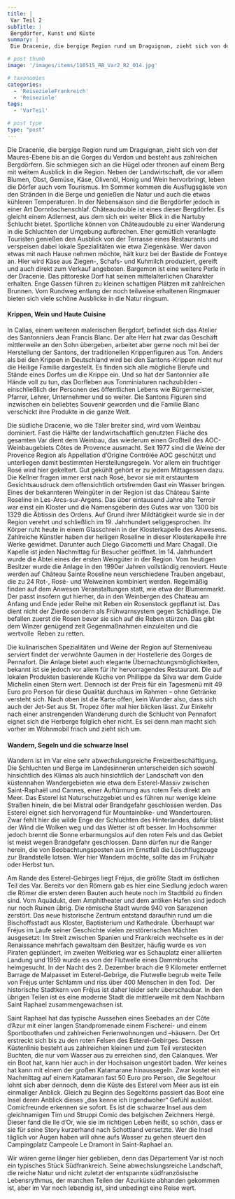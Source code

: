 ```yaml
---
title: |
 Var Teil 2
subTitle: |
 Bergdörfer, Kunst und Küste
summary: |
 Die Dracenie, die bergige Region rund um Draguignan, zieht sich von der Maures-Ebene bis an die Gorges du Verdon und besteht aus zahlreichen Bergdörfern. Sie schmiegen sich an die Hügel oder thronen auf einem Berg mit weitem Ausblick in die Region. Neben der Landwirtschaft, die vor allem Blumen, Obst, Gemüse, Käse,

# post thumb
image: '/images/items/110515_RB_Var2_R2_014.jpg'

# taxonomies
categories: 
  - 'ReisezieleFrankreich'
  - 'Reiseziele'
tags:
  - 'VarTeil'

# post type
type: "post"
---
```


Die Dracenie, die bergige Region rund um Draguignan, zieht sich von der Maures-Ebene bis an die Gorges du Verdon und besteht aus zahlreichen Bergdörfern. Sie schmiegen sich an die Hügel oder thronen auf einem Berg mit weitem Ausblick in die Region. Neben der Landwirtschaft, die vor allem Blumen, Obst, Gemüse, Käse, Olivenöl, Honig und Wein hervorbringt, leben die Dörfer auch vom Tourismus. Im Sommer kommen die Ausflugsgäste von den Stränden in die Berge und genießen die Natur und auch die etwas kühleren Temperaturen. In der Nebensaison sind die Bergdörfer jedoch in einer Art Dornröschenschlaf. Châteaudouble ist eines dieser Bergdörfer. Es gleicht einem Adlernest, aus dem sich ein weiter Blick in die Nartuby Schlucht bietet. Sportliche können von Châteaudouble zu einer Wanderung in die Schluchten der Umgebung aufbrechen. Eher gemütlich veranlagte Touristen genießen den Ausblick von der Terrasse eines Restaurants und verspeisen dabei lokale Spezialitäten wie etwa Ziegenkäse. Wer davon etwas mit nach Hause nehmen möchte, hält kurz bei der Bastide de Fonteye an. Hier wird Käse aus Ziegen-, Schafs- und Kuhmilch produziert, gereift und auch direkt zum Verkauf angeboten. Bargemon ist eine weitere Perle in der Dracenie. Das pittoreske Dorf hat seinen mittelalterlichen Charakter erhalten. Enge Gassen führen zu kleinen schattigen Plätzen mit zahlreichen Brunnen. Vom Rundweg entlang der noch teilweise erhaltenen Ringmauer bieten sich viele schöne Ausblicke in die Natur ringsum.  

#### Krippen, Wein und Haute Cuisine

In Callas, einem weiteren malerischen Bergdorf, befindet sich das Atelier des Santonniers Jean Francis Blanc. Der alte Herr hat zwar das Geschäft mittlerweile an den Sohn übergeben, arbeitet aber gerne noch mit bei der Herstellung der Santons, der traditionellen Krippenfiguren aus Ton. Anders als bei den Krippen in Deutschland wird bei den Santons-Krippen nicht nur die Heilige Familie dargestellt. Es finden sich alle mögliche Berufe und Stände eines Dorfes um die Krippe ein. Und so hat der Santonnier alle Hände voll zu tun, das Dorfleben aus Tonminiaturen nachzubilden - einschließlich der Personen des öffentlichen Lebens wie Bürgermeister, Pfarrer, Lehrer, Unternehmer und so weiter. Die Santons Figuren sind inzwischen ein beliebtes Souvenir geworden und die Familie Blanc verschickt ihre Produkte in die ganze Welt.

Die südliche Dracenie, wo die Täler breiter sind, wird vom Weinbau dominiert. Fast die Hälfte der landwirtschaftlich genutzten Fläche des gesamten Var dient dem Weinbau, das wiederum einen Großteil des AOC-Weinbaugebiets Côtes de Provence ausmacht. Seit 1977 sind die Weine der Provence Region als Appellation d’Origine Contrôlée AOC geschützt und unterliegen damit bestimmten Herstellungsregeln. Vor allem ein fruchtiger Rosé wird hier gekeltert. Gut gekühlt gehört er zu jedem Mittagessen dazu. Die Kellner fragen immer erst nach Rosé, bevor sie mit erstauntem Gesichtsausdruck dem offensichtlich ortsfremden Gast ein Wasser bringen. Eines der bekannteren Weingüter in der Region ist das Château Sainte Roseline in Les-Arcs-sur-Argens. Das über eintausend Jahre alte Terroir war einst ein Kloster und die Namensgeberin des Gutes war von 1300 bis 1329 die Äbtissin des Ordens. Auf Grund ihrer Mildtätigkeit wurde sie in der Region verehrt und schließlich im 19. Jahrhundert seliggesprochen. Ihr Körper ruht heute in einem Glasschrein in der Klosterkapelle des Anwesens. Zahlreiche Künstler haben der heiligen Roseline in dieser Klosterkapelle ihre Werke gewidmet. Darunter auch Diego Giacometti und Marc Chagall. Die Kapelle ist jeden Nachmittag für Besucher geöffnet. Im 14. Jahrhundert wurde die Abtei eines der ersten Weingüter in der Region. Vom heutigen Besitzer wurde die Anlage in den 1990er Jahren vollständig renoviert. Heute werden auf Château Sainte Roseline neun verschiedene Trauben angebaut, die zu 24 Rot-, Rosé- und Weiweinen kombiniert werden. Regelmäßig finden auf dem Anwesen Veranstaltungen statt, wie etwa der Blumenmarkt. Der passt insofern gut hierher, da in den Weinbergen des Chateau am Anfang und Ende jeder Reihe mit Reben ein Rosenstock gepflanzt ist. Das dient nicht der Zierde sondern als Frühwarnsystem gegen Schädlinge. Die befallen zuerst die Rosen bevor sie sich auf die Reben stürzen. Das gibt dem Winzer genügend zeit Gegenmaßnahmen einzuleiten und die wertvolle  Reben zu retten.

Die kulinarischen Spezialitäten und Weine der Region auf Sterneniveau serviert findet der verwöhnte Gaumen in der Hostellerie des Gorges de Pennafort. Die Anlage bietet auch elegante Übernachtungsmöglichkeiten, bekannt ist sie jedoch vor allem für ihr hervorragendes Restaurant. Die auf lokalen Produkten basierende Küche von Phillippe da Silva war dem Guide Michelin einen Stern wert. Dennoch ist der Preis für ein Tagesmenü mit 49 Euro pro Person für diese Qualität durchaus im Rahmen – ohne Getränke versteht sich. Nach oben ist die Karte offen, kein Wunder also, dass sich auch der Jet-Set aus St. Tropez öfter mal hier blicken lässt. Zur Einkehr nach einer anstrengenden Wanderung durch die Schlucht von Pennafort eignet sich die Herberge folglich eher nicht. Es sei denn man macht sich vorher im Wohnmobil frisch und zieht sich um.  

#### Wandern, Segeln und die schwarze Insel

Wandern ist im Var eine sehr abwechslungsreiche Freizeitbeschäftigung. Die Schluchten und Berge im Landesinneren unterscheiden sich sowohl hinsichtlich des Klimas als auch hinsichtlich der Landschaft von den küstennahen Wandergebieten wie etwa dem Esterel-Massiv zwischen Saint-Raphaël und Cannes, einer Auftürmung aus rotem Fels direkt am Meer. Das Esterel ist Naturschutzgebiet und es führen nur wenige kleine Straßen hinein, die bei Mistral oder Brandgefahr geschlossen werden. Das Esterel eignet sich hervorragend für Mountainbike- und Wandertouren. Zwar fehlt hier die wilde Enge der Schluchten des Hinterlandes, dafür bläst der Wind die Wolken weg und das Wetter ist oft besser. Im Hochsommer jedoch brennt die Sonne erbarmungslos auf den roten Fels und das Gebiet ist meist wegen Brandgefahr geschlossen. Dann dürfen nur die Ranger herein, die von Beobachtungsposten aus im Ernstfall die Löschflugzeuge zur Brandstelle lotsen. Wer hier Wandern möchte, sollte das im Frühjahr oder Herbst tun.

Am Rande des Esterel-Gebirges liegt Fréjus, die größte Stadt im östlichen Teil des Var. Bereits vor den Römern gab es hier eine Siedlung jedoch waren die Römer die ersten deren Bauten auch heute noch im Stadtbild zu finden sind. Vom Aquädukt, dem Amphitheater und dem antiken Hafen sind jedoch nur noch Ruinen übrig. Die römische Stadt wurde 940 von Sarazenen zerstört. Das neue historische Zentrum entstand daraufhin rund um die Bischoffsstadt aus Kloster, Baptisterium und Kathedrale. Überhaupt war Fréjus im Laufe seiner Geschichte vielen zerstörerischen Mächten ausgesetzt: Im Streit zwischen Spanien und Frankreich wechselte es in der Renaissance mehrfach gewaltsam den Besitzer, häufig wurde es von Piraten geplündert, im zweiten Weltkrieg war es Schauplatz einer alliierten Landung und 1959 wurde es von der Flutwelle eines Dammbruchs heimgesucht. In der Nacht des 2. Dezember brach die 9 Kilometer entfernet Barrage de Malpasset im Esterel-Gebrige, die Flutwelle begrub weite Teile von Fréjus unter Schlamm und riss über 400 Menschen in den Tod.  Der historische Stadtkern von Fréjus ist daher leider sehr überschaubar. In den übrigen Teilen ist es eine moderne Stadt die mittlerweile mit dem Nachbarn Saint Raphael zusammengewachsen ist.

Saint Raphael hat das typische Aussehen eines Seebades an der Côte d’Azur mit einer langen Standpromenade einem Fischerei- und einem Sportboothafen und zahlreichen Ferienwohnungen und –häusern. Der Ort erstreckt sich bis zu den roten Felsen des Esterel-Gebirges. Dessen Küstenlinie besteht aus zahlreichen kleinen und zum Teil versteckten Buchten, die nur vom Wasser aus zu erreichen sind, den Calanques. Wer ein Boot hat, kann hier auch in der Hochsaison ungestört baden. Wer keines hat kann mit einem der großen Katamarane hinaussegeln. Zwar kostet ein Nachmittag auf einem Katamaran fast 50 Euro pro Person, die Segeltour lohnt sich aber dennoch, denn die Küste des Esterel vom Meer aus ist ein einmaliger Anblick. Gleich zu Beginn des Segeltörns passiert das Boot eine Insel deren Anblick dieses „das kenne ich irgendwoher“ Gefühl auslöst. Comicfreunde erkennen sie sofort. Es ist die schwarze Insel aus dem gleichnamigen Tim und Struppi Comic des belgischen Zeichners Hergé. Dieser fand die Ile d’Or, wie sie im richtigen Leben heißt, so schön, dass er sie für seine Story kurzerhand nach Schottland versetzte. Wer die Insel täglich vor Augen haben will ohne aufs Wasser zu gehen steuert den Campingplatz Campeole Le Dramont in Saint-Raphael an.

Wir wären gerne länger hier geblieben, denn das Département Var ist noch ein typisches Stück Südfrankreich. Seine abwechslungsreiche Landschaft, die reiche Natur und nicht zuletzt der entspannte südfranzösische Lebensrythmus, der manchen Teilen der Azurküste abhanden gekommen ist, aber im Var noch lebendig ist, sind unbedingt eine Reise wert.